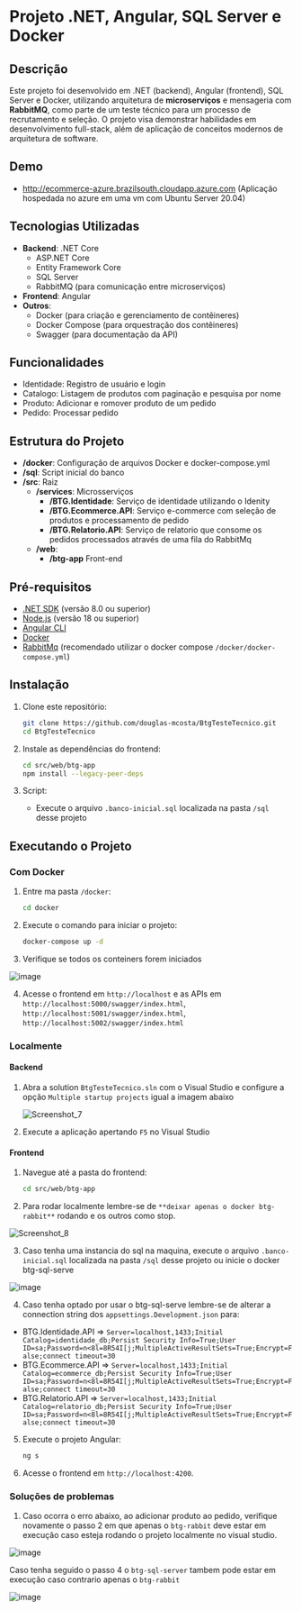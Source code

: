 # Projeto .NET, Angular, SQL Server e Docker

## Descrição

Este projeto foi desenvolvido em .NET (backend), Angular (frontend), SQL Server e Docker, utilizando arquitetura de **microserviços** e mensageria com **RabbitMQ**, como parte de um teste técnico para um processo de recrutamento e seleção. O projeto visa demonstrar habilidades em desenvolvimento full-stack, além de aplicação de conceitos modernos de arquitetura de software.
## Demo 
- http://ecommerce-azure.brazilsouth.cloudapp.azure.com (Aplicação hospedada no azure em uma vm com Ubuntu Server 20.04)
## Tecnologias Utilizadas

- **Backend**: .NET Core
  - ASP.NET Core
  - Entity Framework Core
  - SQL Server
  - RabbitMQ (para comunicação entre microserviços)
- **Frontend**: Angular
- **Outros**:
  - Docker (para criação e gerenciamento de contêineres)
  - Docker Compose (para orquestração dos contêineres)
  - Swagger (para documentação da API)

## Funcionalidades

- Identidade: Registro de usuário e login
- Catalogo: Listagem de produtos com paginação e pesquisa por nome
- Produto: Adicionar e romover produto de um pedido
- Pedido: Processar pedido

## Estrutura do Projeto

- **/docker**:  Configuração de arquivos Docker e docker-compose.yml
- **/sql**:  Script inicial do banco
- **/src**:  Raiz
  - **/services**: Microsserviços
    - **/BTG.Identidade**: Serviço de identidade utilizando o Idenity
    - **/BTG.Ecommerce.API**: Serviço e-commerce com seleção de produtos e processamento de pedido
    - **/BTG.Relatorio.API**: Serviço de relatorio que consome os pedidos processados através de uma fila do RabbitMq
  - **/web**: 
    - **/btg-app**  Front-end
## Pré-requisitos

- [.NET SDK](https://dotnet.microsoft.com/pt-br/download/dotnet/8.0) (versão 8.0 ou superior)
- [Node.js](https://nodejs.org/pt/download/package-manager) (versão 18 ou superior)
- [Angular CLI](https://angular.io/cli)
- [Docker](https://docs.docker.com/desktop/install/windows-install)
- [RabbitMq](https://www.rabbitmq.com/docs/download) (recomendado utilizar o docker compose `/docker/docker-compose.yml`)

## Instalação

1. Clone este repositório:
    ```bash
    git clone https://github.com/douglas-mcosta/BtgTesteTecnico.git
    cd BtgTesteTecnico
    ```

2. Instale as dependências do frontend:
    ```bash
    cd src/web/btg-app
    npm install --legacy-peer-deps
    ```

3. Script:
   - Execute o arquivo `.banco-inicial.sql` localizada na pasta `/sql` desse projeto

## Executando o Projeto

### Com Docker

1. Entre ma pasta `/docker`: 
    ```bash
    cd docker
    ```
2. Execute o comando para iniciar o projeto:
    ```bash
    docker-compose up -d
    ```
2. Verifique se todos os conteiners forem iniciados

![image](https://github.com/user-attachments/assets/f95834f6-c817-498a-9477-6994a51ff1ff)

4. Acesse o frontend em `http://localhost` e as APIs em `http://localhost:5000/swagger/index.html`, `http://localhost:5001/swagger/index.html`, `http://localhost:5002/swagger/index.html`

### Localmente

#### Backend

1. Abra a solution `BtgTesteTecnico.sln` com o Visual Studio e configure a opção `Multiple startup projects` igual a imagem abaixo

   ![Screenshot_7](https://github.com/user-attachments/assets/b204fb7d-8441-4944-9268-4b5262b41d8a)

2. Execute a aplicação apertando `F5` no Visual Studio

#### Frontend

1. Navegue até a pasta do frontend:
    ```bash
    cd src/web/btg-app
    ```
2. Para rodar localmente lembre-se de `**deixar apenas o docker btg-rabbit**` rodando e os outros como stop.

 ![Screenshot_8](https://github.com/user-attachments/assets/f3412241-25b9-45ad-b788-e45550194259)

3. Caso tenha uma instancia do sql na maquina, execute o arquivo `.banco-inicial.sql` localizada na pasta `/sql` desse projeto ou inicie o docker btg-sql-serve

 ![image](https://github.com/user-attachments/assets/916e50fd-d9e4-4ad9-8035-3e3f0af55c3b)

4. Caso tenha optado por usar o btg-sql-serve lembre-se de alterar a connection string dos `appsettings.Development.json` para:
  - BTG.Identidade.API =>  `Server=localhost,1433;Initial Catalog=identidade_db;Persist Security Info=True;User ID=sa;Password=n<8l=8R54I[j;MultipleActiveResultSets=True;Encrypt=False;connect timeout=30`
  - BTG.Ecommerce.API =>  `Server=localhost,1433;Initial Catalog=ecommerce_db;Persist Security Info=True;User ID=sa;Password=n<8l=8R54I[j;MultipleActiveResultSets=True;Encrypt=False;connect timeout=30`
  - BTG.Relatorio.API =>  `Server=localhost,1433;Initial Catalog=relatorio_db;Persist Security Info=True;User ID=sa;Password=n<8l=8R54I[j;MultipleActiveResultSets=True;Encrypt=False;connect timeout=30`

5. Execute o projeto Angular:
    ```bash
    ng s
    ```

6. Acesse o frontend em `http://localhost:4200`.
### Soluções de problemas
1. Caso ocorra o erro abaixo, ao adicionar produto ao pedido, verifique novamente o passo 2 em que apenas o `btg-rabbit` deve estar em execução caso esteja rodando o projeto localmente no visual studio.

![image](https://github.com/user-attachments/assets/62a9c358-b733-4d67-b9c7-365b1db28b8a)

Caso tenha seguido o passo 4 o `btg-sql-server` tambem pode estar em execução caso contrario apenas o `btg-rabbit`

![image](https://github.com/user-attachments/assets/76757b29-1874-48c9-9704-7abda493525e)




